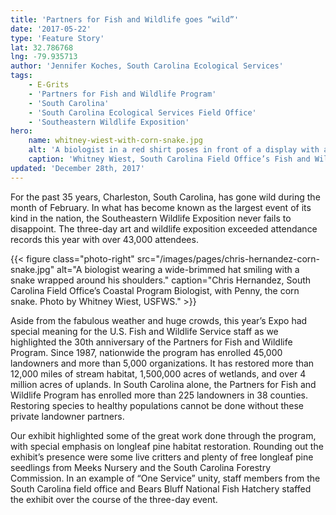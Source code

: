 ```yaml
---
title: 'Partners for Fish and Wildlife goes “wild”'
date: '2017-05-22'
type: 'Feature Story'
lat: 32.786768
lng: -79.935713
author: 'Jennifer Koches, South Carolina Ecological Services'
tags:
    - E-Grits
    - 'Partners for Fish and Wildlife Program'
    - 'South Carolina'
    - 'South Carolina Ecological Services Field Office'
    - 'Southeastern Wildlife Exposition'
hero:
    name: whitney-wiest-with-corn-snake.jpg
    alt: 'A biologist in a red shirt poses in front of a display with a corn snake.'
    caption: 'Whitney Wiest, South Carolina Field Office’s Fish and Wildlife Biologist, with Penny, the corn snake.  Photo, Chris Hernandez, USFWS.'
updated: 'December 28th, 2017'
---
```


For the past 35 years, Charleston, South Carolina, has gone wild during the month of February.  In what has become known as the largest event of its kind in the nation, the Southeastern Wildlife Exposition never fails to disappoint.  The three-day  art and wildlife exposition exceeded attendance records this year with over 43,000 attendees.

{{< figure class="photo-right" src="/images/pages/chris-hernandez-corn-snake.jpg" alt="A biologist wearing a wide-brimmed hat smiling with a snake wrapped around his shoulders." caption="Chris Hernandez, South Carolina Field Office’s Coastal Program Biologist, with Penny, the corn snake.  Photo by Whitney Wiest, USFWS." >}}

Aside from the fabulous weather and huge crowds, this year’s Expo had special meaning for the U.S. Fish and Wildlife  Service staff as we highlighted the 30th anniversary of the Partners for Fish and Wildlife Program.  Since 1987, nationwide the program has enrolled 45,000 landowners and more than 5,000 organizations. It has restored more than 12,000 miles of stream habitat, 1,500,000 acres of wetlands, and over 4  million acres of uplands.  In South Carolina alone, the Partners for Fish and Wildlife Program has enrolled more than 225 landowners in 38 counties.   Restoring species to healthy populations cannot be done without these private landowner partners.

Our exhibit highlighted some of the great work done through the program, with special emphasis on longleaf pine habitat restoration.  Rounding out the exhibit’s presence were some live critters and plenty of free longleaf pine seedlings from Meeks Nursery and the South Carolina Forestry Commission.  In an example of “One Service” unity, staff members from the South Carolina field office and Bears Bluff National Fish Hatchery staffed the exhibit over the course of the three-day event.
